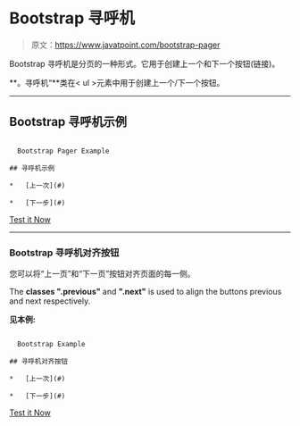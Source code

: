 # Bootstrap 寻呼机

> 原文：<https://www.javatpoint.com/bootstrap-pager>

Bootstrap 寻呼机是分页的一种形式。它用于创建上一个和下一个按钮(链接)。

**。寻呼机“**类在< ul >元素中用于创建上一个/下一个按钮。

* * *

## Bootstrap 寻呼机示例

```

  Bootstrap Pager Example

## 寻呼机示例

*   [上一次](#)

*   [下一步](#)

```

[Test it Now](https://www.javatpoint.com/oprweb/test.jsp?filename=bootstrappager1)

* * *

### Bootstrap 寻呼机对齐按钮

您可以将“上一页”和“下一页”按钮对齐页面的每一侧。

The **classes ".previous"** and **".next"** is used to align the buttons previous and next respectively.

**见本例:**

```

  Bootstrap Example

## 寻呼机对齐按钮

*   [上一次](#)

*   [下一步](#)

```

[Test it Now](https://www.javatpoint.com/oprweb/test.jsp?filename=bootstrappager2)